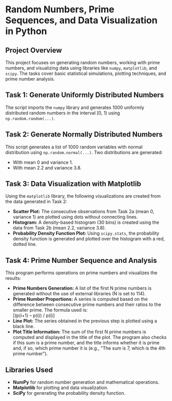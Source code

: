 # Random Numbers, Prime Sequences, and Data Visualization in Python

## Project Overview
This project focuses on generating random numbers, working with prime numbers, and visualizing data using libraries like `numpy`, `matplotlib`, and `scipy`. The tasks cover basic statistical simulations, plotting techniques, and prime number analysis.

## Task 1: Generate Uniformly Distributed Numbers
The script imports the `numpy` library and generates 1000 uniformly distributed random numbers in the interval [0, 1) using `np.random.random(...)`.

## Task 2: Generate Normally Distributed Numbers
This script generates a list of 1000 random variables with normal distribution using `np.random.normal(...)`. Two distributions are generated:
- With mean 0 and variance 1.
- With mean 2.2 and variance 3.8.

## Task 3: Data Visualization with Matplotlib
Using the `matplotlib` library, the following visualizations are created from the data generated in Task 2:
- **Scatter Plot:** The consecutive observations from Task 2a (mean 0, variance 1) are plotted using dots without connecting lines.
- **Histogram:** A density-based histogram (30 bins) is created using the data from Task 2b (mean 2.2, variance 3.8).
- **Probability Density Function Plot:** Using `scipy.stats`, the probability density function is generated and plotted over the histogram with a red, dotted line.

## Task 4: Prime Number Sequence and Analysis
This program performs operations on prime numbers and visualizes the results:
- **Prime Numbers Generation:** A list of the first N prime numbers is generated without the use of external libraries (N is set to 114).
- **Prime Number Proportions:** A series is computed based on the difference between consecutive prime numbers and their ratios to the smaller prime. The formula used is:  
  \[(p(i+1) – p(i)) / p(i)\]
- **Line Plot:** The series obtained in the previous step is plotted using a black line.
- **Plot Title Information:** The sum of the first N prime numbers is computed and displayed in the title of the plot. The program also checks if this sum is a prime number, and the title informs whether it is prime and, if so, which prime number it is (e.g., "The sum is 7, which is the 4th prime number").

## Libraries Used
- **NumPy** for random number generation and mathematical operations.
- **Matplotlib** for plotting and data visualization.
- **SciPy** for generating the probability density function.
